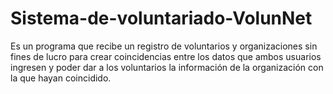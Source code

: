 # Sistema-de-voluntariado-VolunNet
Es un programa que recibe un registro de voluntarios y organizaciones sin fines de lucro para crear coincidencias entre los datos que ambos usuarios ingresen y poder dar a los voluntarios la información de la organización con la que hayan coincidido.
